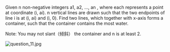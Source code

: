 Given n non-negative integers a1, a2, ..., an , where each represents a point at coordinate (i, ai). n vertical lines are drawn such that the two endpoints of line i is at (i, ai) and (i, 0). Find two lines, which together with x-axis forms a container, such that the container contains the most water.

Note: You may not slant（倾斜） the container and n is at least 2.

![question_11.jpg](https://s3-lc-upload.s3.amazonaws.com/uploads/2018/07/17/question_11.jpg)